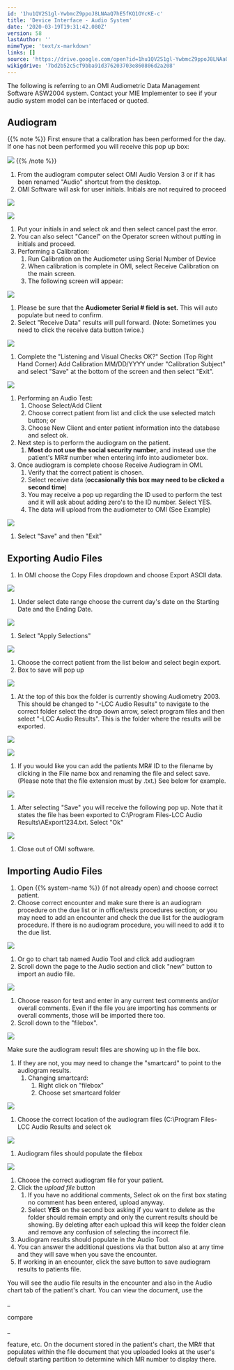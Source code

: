 ```yaml
---
id: '1hu1QV2S1gl-YwbmcZ9ppoJ8LNAaQ7hE5fKQ1OYcKE-c'
title: 'Device Interface - Audio System'
date: '2020-03-19T19:31:42.080Z'
version: 58
lastAuthor: ''
mimeType: 'text/x-markdown'
links: []
source: 'https://drive.google.com/open?id=1hu1QV2S1gl-YwbmcZ9ppoJ8LNAaQ7hE5fKQ1OYcKE-c'
wikigdrive: '7bd2b52c5cf9bba91d376203703e860806d2a208'
---
```

The following is referring to an OMI Audiometric Data Management Software ASW2004 system. Contact your MIE Implementer to see if your audio system model can be interfaced or quoted.

## Audiogram

{{% note %}}
First ensure that a calibration has been performed for the day. If one has not been performed you will receive this pop up box:

![](../device-interface-audio-system.assets/be8e8a7d0db7afd45ba6f07add84c180.png)
{{% /note %}}

1. From the audiogram computer select OMI Audio Version 3 or if it has been renamed "Audio" shortcut from the desktop.
2. OMI Software will ask for user initials. Initials are not required to proceed

![](../device-interface-audio-system.assets/c921b70eb3e92105f47c136392b1ff55.png)

![](../device-interface-audio-system.assets/4362b2cefa129252f8e517aa8f783413.png)

1. Put your initials in and select ok and then select cancel past the error.
2. You can also select "Cancel" on the Operator screen without putting in initials and proceed.
1. Performing a Calibration:
    1. Run Calibration on the Audiometer using Serial Number of Device
    2. When calibration is complete in OMI, select Receive Calibration on the main screen.
    3. The following screen will appear:

![](../device-interface-audio-system.assets/46fe71113c3313da6eec05c9eedb6bbf.png)

1. Please be sure that the <strong>Audiometer Serial # field is set.</strong> This will auto populate but need to confirm.
2. Select "Receive Data" results will pull forward. (Note: Sometimes you need to click the receive data button twice.)

![](../device-interface-audio-system.assets/8fed3cbfd6761d56b33b7721db49e82b.png)

1. Complete the "Listening and Visual Checks OK?" Section (Top Right Hand Corner) Add Calibration MM/DD/YYYY under "Calibration Subject" and select "Save" at the bottom of the screen and then select "Exit".

![](../device-interface-audio-system.assets/7e520b2628f2bc56b4fe557939446f11.png)

1. Performing an Audio Test:
    1. Choose Select/Add Client
    2. Choose correct patient from list and click the use selected match button; or
    3. Choose New Client and enter patient information into the database and select ok.
2. Next step is to perform the audiogram on the patient.
    1. <strong>Most do not use the social security number</strong>, and instead use the patient's MR# number when entering info into audiometer box.
3. Once audiogram is complete choose Receive Audiogram in OMI.
    1. Verify that the correct patient is chosen.
    2. Select receive data (<strong>occasionally this box may need to be clicked a second time</strong>)
    3. You may receive a pop up regarding the ID used to perform the test and it will ask about adding zero's to the ID number. Select YES.
    4. The data will upload from the audiometer to OMI (See Example)

![](../device-interface-audio-system.assets/9b1a5437b629b0b5c04a9d9bb02ec631.png)

1. Select "Save" and then "Exit"

## Exporting Audio Files

1. In OMI choose the Copy Files dropdown and choose Export ASCII data.

![](../device-interface-audio-system.assets/adf3aa298632b24c365ac8a51c39868a.png)

1. Under select date range choose the current day's date on the Starting Date and the Ending Date.

![](../device-interface-audio-system.assets/c7f979839798c8f1ff9e64a7eabb9b14.png)

1. Select "Apply Selections"

![](../device-interface-audio-system.assets/e76d5cd10ecb724dd8a98dcec23ea2df.png)

1. Choose the correct patient from the list below and select begin export.
2. Box to save will pop up

![](../device-interface-audio-system.assets/de1c958120c4e8108cefbdf50cd123e8.png)

1. At the top of this box the folder is currently showing Audiometry 2003. This should be changed to "-LCC Audio Results" to navigate to the correct folder select the drop down arrow, select program files and then select "-LCC Audio Results". This is the folder where the results will be exported.

![](../device-interface-audio-system.assets/d812db7507fb643f0b371e2c662f5b01.png)

![](../device-interface-audio-system.assets/eaa66d7652b73948604e97486282585c.png)

1. If you would like you can add the patients MR# ID to the filename by clicking in the File name box and renaming the file and select save. (Please note that the file extension must by .txt.) See below for example.

![](../device-interface-audio-system.assets/711dc168d005deef988cb437f61751f4.png)

1. After selecting "Save" you will receive the following pop up. Note that it states the file has been exported to C:\Program Files-LCC Audio Results\AExport1234.txt. Select "Ok"

![](../device-interface-audio-system.assets/ef11b45ad5150dcfcee197538e30cc16.png)

1. Close out of OMI software.

## Importing Audio Files

1. Open {{% system-name %}} (if not already open) and choose correct patient.
2. Choose correct encounter and make sure there is an audiogram procedure on the due list or in office/tests procedures section; or you may need to add an encounter and check the due list for the audiogram procedure. If there is no audiogram procedure, you will need to add it to the due list.

![](../device-interface-audio-system.assets/ad81622440b8779d570a73fa5e82431e.png)

1. Or go to chart tab named Audio Tool and click add audiogram
2. Scroll down the page to the Audio section and click "new" button to import an audio file.

![](../device-interface-audio-system.assets/6b757790c72ce51849d96aa8f9695d13.png)

1. Choose reason for test and enter in any current test comments and/or overall comments. Even if the file you are importing has comments or overall comments, those will be imported there too.
2. Scroll down to the "filebox".

![](../device-interface-audio-system.assets/345a30def8334aa35f2ca8e06d32a8ea.png)

Make sure the audiogram result files are showing up in the file box.

1. If they are not, you may need to change the "smartcard" to point to the audiogram results.
    1. Changing smartcard:
        1. Right click on "filebox"
        2. Choose set smartcard folder

![](../device-interface-audio-system.assets/2b683f2a7d8ec60a6ff787c8fada7df3.png)

1. Choose the correct location of the audiogram files (C:\Program Files-LCC Audio Results and select ok

![](../device-interface-audio-system.assets/3ecccafbcd1d96c5ec401b4762924e28.png)

1. Audiogram files should populate the filebox

![](../device-interface-audio-system.assets/e846f1e83769bce602d1e2ade439bb8f.png)

1. Choose the correct audiogram file for your patient.
2. Click the <em>upload file</em> button
    1. If you have no additional comments, Select ok on the first box stating no comment has been entered, upload anyway.
    2. Select <strong>YES</strong> on the second box asking if you want to delete as the folder should remain empty and only the current results should be showing. By deleting after each upload this will keep the folder clean and remove any confusion of selecting the incorrect file.
3. Audiogram results should populate in the Audio Tool.
4. You can answer the additional questions via that button also at any time and they will save when you save the encounter.
5. If working in an encounter, click the save button to save audiogram results to patients file.

You will see the audio file results in the encounter and also in the Audio chart tab of the patient's chart. You can view the document, use the

_

compare

_

feature, etc. On the document stored in the patient's chart, the MR# that populates within the file document that you uploaded looks at the user's default starting partition to determine which MR number to display there.
